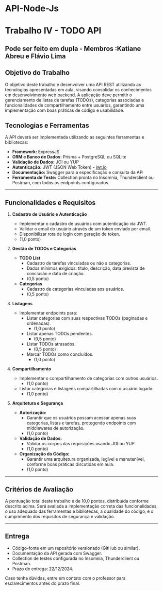 # API-Node-Js

# Trabalho IV - TODO API

## Pode ser feito em dupla - Membros :Katiane Abreu e Flávio Lima

## Objetivo do Trabalho
O objetivo deste trabalho é desenvolver uma API REST utilizando as tecnologias apresentadas em aula, visando consolidar os conhecimentos em desenvolvimento web backend. A aplicação deve permitir o gerenciamento de listas de tarefas (TODOs), categorias associadas e funcionalidades de compartilhamento entre usuários, garantindo uma implementação com boas práticas de código e usabilidade.

## Tecnologias e Ferramentas
A API deverá ser implementada utilizando as seguintes ferramentas e bibliotecas:
- **Framework:** ExpressJS
- **ORM e Banco de Dados:** Prisma + PostgreSQL ou SQLite
- **Validação de Dados:** JOI ou YUP
- **Autenticação:** JWT (JSON Web Token) - [jwt.io](https://jwt.io)
- **Documentação:** Swagger para a especificação e consulta da API
- **Ferramenta de Teste:** Collection pronta no Insomnia, Thunderclient ou Postman, com todos os endpoints configurados.

---

## Funcionalidades e Requisitos

1. **Cadastro de Usuário e Autenticação**
   - Implementar o cadastro de usuários com autenticação via JWT.
   - Validar o email do usuário através de um token enviado por email.
   - Disponibilizar rota de login com geração de token.
   - (1,0 ponto)

2. **Gestão de TODOs e Categorias**
   - **TODO List**
     - Cadastro de tarefas vinculadas ou não a categorias.
     - Dados mínimos exigidos: título, descrição, data prevista de conclusão e data de criação.
     - (0,5 ponto)
   - **Categorias**
     - Cadastro de categorias vinculadas aos usuários.
     - (0,5 ponto)

3. **Listagens**
   - Implementar endpoints para:
     - Listar categorias com suas respectivas TODOs (paginadas e ordenadas).
       - (1,0 ponto)
     - Listar apenas TODOs pendentes.
       - (0,5 ponto)
     - Listar TODOs atrasados.
       - (0,5 ponto)
     - Marcar TODOs como concluídos.
       - (1,0 ponto)

4. **Compartilhamento**
   - Implementar o compartilhamento de categorias com outros usuários.
     - (1,0 ponto)
   - Listar categorias e listagens compartilhadas com o usuário logado.
     - (1,0 ponto)

5. **Arquitetura e Segurança**
   - **Autorização:**
     - Garantir que os usuários possam acessar apenas suas categorias, listas e tarefas, protegendo endpoints com middlewares de autorização.
     - (1,0 ponto)
   - **Validação de Dados:**
     - Validar os corpos das requisições usando JOI ou YUP.
     - (1,0 ponto)
   - **Organização do Código:**
     - Garantir uma arquitetura organizada, legível e manutenível, conforme boas práticas discutidas em aula.
     - (1,0 ponto)

---

## Critérios de Avaliação
A pontuação total deste trabalho é de 10,0 pontos, distribuída conforme descrito acima. Será avaliada a implementação correta das funcionalidades, o uso adequado das ferramentas e bibliotecas, a qualidade do código, e o cumprimento dos requisitos de segurança e validação.

---

## Entrega
- Código-fonte em um repositório versionado (GitHub ou similar).
- Documentação da API gerada com Swagger.
- Collection de testes configurada no Insomnia, Thunderclient ou Postman.
- Prazo de entrega: 22/12/2024. 

Caso tenha dúvidas, entre em contato com o professor para esclarecimentos antes do prazo final.